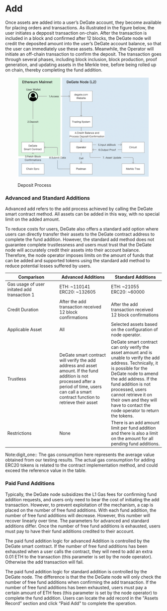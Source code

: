 # Add

Once assets are added into a user’s DeGate account, they become available for placing orders and transactions. As illustrated in the figure below, the user initiates a depposit transaction on-chain. After the transaction is included in a block and confirmed after 12 blocks, the DeGate node will credit the deposited amount into the user’s DeGate account balance, so that the user can immediately use these assets. Meanwhile, the Operator will initiate an off-chain transaction to confirm the deposit. The transaction goes through several phases, including block inclusion, block production, proof generation, and updating assets in the Merkle tree, before being rolled up on chain, thereby completing the fund addition.

<figure><img src="../.gitbook/assets/Screen Shot 2022-12-09 at 16.47.00.png" alt=""><figcaption><p>Deposit Process</p></figcaption></figure>

### Advanced and Standard Additions

Advanced add refers to the add process achieved by calling the DeGate smart contract method. All assets can be added in this way, with no special limit on the added amount.

To reduce costs for users, DeGate also offers a standard add option where users can directly transfer their assets to the DeGate contract address to complete the fund addition. However, the standard add method does not guarantee complete trustlessness and users must trust that the DeGate node will accurately credit their assets into their account balance. Therefore, the node operator imposes limits on the amount of funds that can be added and supported tokens using the standard add method to reduce potential losses suffered by users.

<table><thead><tr><th width="254">Comparison</th><th width="241">Advanced Additions</th><th width="250">Standard Additions</th></tr></thead><tbody><tr><td>Gas usage of user initated add transaction <span data-gb-custom-inline data-tag="emoji" data-code="0031">1</span></td><td>ETH: ~110141<br>ERC20: ~132605</td><td>ETH: ~21055<br>ERC20: ~60000</td></tr><tr><td>Credit Duration</td><td>After the add transaction received 12 block confirmations</td><td>After the add transaction received 12 block confirmations</td></tr><tr><td>Applicable Asset</td><td>All</td><td>Selected assets based on the configuration of node operator.</td></tr><tr><td>Trustless</td><td>DeGate smart contract will verify the add address and asset amount. If the fund addition is not processed after a period of time, users can call a smart contract function to retrieve their asset</td><td>DeGate smart contract can only verify the asset amount and is unable to verify the add address. Technically, it is possible for the DeGate node to amend the add address. If the fund addition is not processed, users cannot retrieve it on their own and they will have to contact the node operator to return the tokens.</td></tr><tr><td>Restrictions</td><td>None</td><td>There is an add amount limit per fund addition and there is also a limit on the amount for all pending fund additions.</td></tr></tbody></table>

Note:digit\_one:: The gas consumption here represents the average value obtained from our testing results. The actual gas consumption for adding ERC20 tokens is related to the contract implementation method, and could exceed the reference value in the table.

### Paid Fund Additions

Typically, the DeGate node subsidizes the L1 Gas fees for confirming fund addition requests, and users only need to bear the cost of initiating the add transaction. However, to prevent exploitation of the mechanism, a cap is placed on the number of free fund additions. With each fund addition, the number of free fund additions will decrease. However, this number will recover linearly over time. The parameters for advanced and standard additions differ. Once the number of free fund additions is exhausted, users must pay to have their fund additions credited to their account.

The paid fund addition logic for advanced Addition is controlled by the DeGate smart contract. If the number of free fund additions has been exhausted when a user calls the contract, they will need to add an extra 0.01 ETH to the transaction (this parameter is set by the node operator). Otherwise the add transaction will fail.

The paid fund addition logic for standard addition is controlled by the DeGate node. The difference is that the the DeGate node will only check the number of free fund additions when confirming the add transaction. If the number of free fund additions has been exhausted, users must pay a certain amount of ETH fees (this parameter is set by the node operator) to complete the fund addition. Users can locate the add record in the "Assets Record” section and click “Paid Add" to complete the operation.
